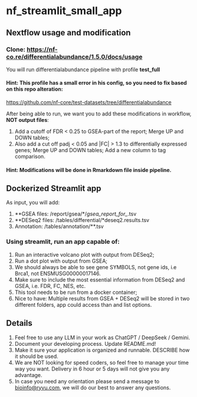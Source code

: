 # nf_streamlit_small_app

## Nextflow usage and modification

### Clone: https://nf-co.re/differentialabundance/1.5.0/docs/usage
You will run differentialabundance pipeline with profile **test_full**

#### Hint: This profile has a small error in his config, so you need to fix based on this repo alteration:
https://github.com/nf-core/test-datasets/tree/differentialabundance

After being able to run, we want you to add these modifications in workflow, **NOT output files**:
1) Add a cutoff of FDR < 0.25 to GSEA-part of the report; Merge UP and DOWN tables;
2) Also add a cut off padj < 0.05 and |FC| > 1.3 to differentially expressed genes; Merge UP and DOWN tables; Add a new column to tag comparison.

#### Hint: Modifications will be done in Rmarkdown file inside pipeline.

## Dockerized Streamlit app
As input, you will add:
1) **GSEA files: <PATH-TO-RESULTS>/report/gsea/*/*gsea_report_for_*.tsv
2) **DESeq2 files: <PATH-TO-RESULTS>/tables/differential/*deseq2.results.tsv
3) Annotation: <PATH-TO-RESULTS>/tables/annotation/**.tsv

### Using streamlit, run an app capable of:
1)	Run an interactive volcano plot with output from DESeq2;
2)	Run a dot plot with output from GSEA;
3)	We should always be able to see gene SYMBOLS, not gene ids, i.e Brca1, not ENSMUSG00000017146.
4)	Make sure to include the most essential information from DESeq2 and GSEA, i.e. FDR, FC, NES, etc.
5)	This tool needs to be run from a docker container;
6)	Nice to have: Multiple results from GSEA + DESeq2 will be stored in two different folders, app could access than and list options.
 
## Details
1.	Feel free to use any LLM in your work as ChatGPT / DeepSeek / Gemini.
2.	Document your developing process. Update README.md!
3.	Make it sure your application is organized and runnable. DESCRIBE how it should be used.
4.	We are NOT looking for speed coders, so feel free to manage your time way you want. Delivery in 6 hour or 5 days will not give you any advantage.
5.	In case you need any orientation please send a message to bioinfo@ryvu.com, we will do our best to answer any questions.
